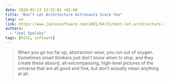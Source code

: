 ```yaml
---
date: 2020-03-13 12:51:01 +02:00
title: "Don’t Let Architecture Astronauts Scare You"
lang: en
link: https://www.joelonsoftware.com/2001/04/21/dont-let-architecture-astronauts-scare-you/
authors:
  - "Joel Spolsky"
tags: [KISS, software]
---
```


> When you go too far up, abstraction-wise, you run out of oxygen. Sometimes smart thinkers just don’t know when to stop, and they create these absurd, all-encompassing, high-level pictures of the universe that are all good and fine, but don’t actually mean anything at all.
